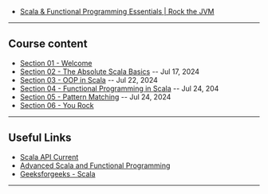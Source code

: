 * [Scala & Functional Programming Essentials | Rock the JVM](https://www.udemy.com/course/rock-the-jvm-scala-for-beginners/?couponCode=ST16MT70224)

***

## Course content

* [Section 01 - Welcome](https://github.com/muarshad01/Scala_Programming/blob/main/section_1_welcome.md)
* [Section 02 - The Absolute Scala Basics](https://github.com/muarshad01/Scala_Programming/blob/main/section_2_the_absolute_scala_basics.md) -- Jul 17, 2024
* [Section 03 - OOP in Scala](https://github.com/muarshad01/Scala_Programming/blob/main/section_3_oop_in_scala.md) -- Jul 22, 2024
* [Section 04 - Functional Programming in Scala](https://github.com/muarshad01/Scala_Programming/blob/main/section_4_functional_prog_in_scala.md) -- Jul 24, 204
* [Section 05 - Pattern Matching](https://github.com/muarshad01/Scala_Programming/blob/main/section_5_patter_matching.md) -- Jul 24, 2024
* [Section 06 - You Rock](https://github.com/muarshad01/Scala_Programming/blob/main/section_6_you_rock.md)

*** 

## Useful Links
* [Scala API Current](https://www.scala-lang.org/api/current/)
* [Advanced Scala and Functional Programming](https://www.udemy.com/course/advanced-scala/?couponCode=KEEPLEARNING)
* [Geeksforgeeks - Scala](https://www.geeksforgeeks.org/scala-programming-language/)

*** 
